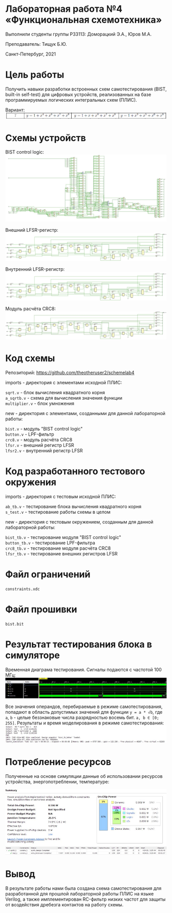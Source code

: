 
<!-- федеральное государственное автономное образовательное учреждение высшего образования
«Национальный исследовательский университет ИТМО» -->

# Лабораторная работа №4 &laquo;Функциональная схемотехника&raquo;

Выполнили студенты группы P33113:  Доморацкий Э.А., Юров М.А.

Преподаватель: Тищук Б.Ю.

Санкт-Петербург, 2021

Цель работы
=======

Получить навыки разработки встроенных схем самотестирования (BIST, built-in self-test) для цифровых устройств, реализованных на базе программируемых логических интегральных схем (ПЛИС).

Вариант:
![](./var.png)

Схемы устройств
===============
BIST control logic:
![](./bist.png)

Внешний LFSR-регистр:
![](./extlfsr.png)

Внутренний LFSR-регистр:
![](./inlfsr.png)

Модуль расчёта CRC8:
![](./crc.jpg)

Код схемы
==========

Репозиторий: https://github.com/theotheruser2/schemelab4  

imports - директория с элементами исходной ПЛИС:

`sqrt.v` - блок вычисления квадратного корня\
`a_sqrtb.v` - схема для вычисления значения функции\
`multiplier.v` - блок умножения

new - директория с элементами, созданными для данной лабораторной работы:

`bist.v` - модуль "BIST control logic"\
`button.v` - LPF-фильтр\
`crc8.v` - модуль расчёта CRC8\
`lfsr.v` - внешний регистр LFSR\
`lfsr2.v` - внутренний регистр LFSR

Код разработанного тестового окружения 
=======================================

imports - директория с тестовым исходной ПЛИС:

`ab_tb.v` - тестирование блока вычисления квадратного корня\
`s_test.v` - тестирование работы схемы в целом

new - директория с тестовым окружением, созданным для данной лабораторной работы:

`bist_tb.v` - тестирование модуля "BIST control logic"\
`button_tb.v` - тестирование LPF-фильтра\
`crc8_tb.v` - тестирование модуля расчёта CRC8\
`lfsr_tb.v` - тестирование внешних регистров LFSR

Файл ограничений
================

`constraints.xdc`

Файл прошивки
=============

`bist.bit`

Результат тестирования блока в симуляторе
========================================
Временная диаграма тестирования. Сигналы подаются с частотой 100 МГц:
![](./time.png)

Все значения операндов, перебираемые в режиме самотестирования, попадают в область допустимых значений для функции `y = a * √b`, где `a`, `b` - целые беззнаковые числа разрядностью восемь бит. `a, b ∈ [0; 255]`.
Результаты и время моделирования в режиме самотестирования:
![](./elapsed.png)

Потребление ресурсов
====================

Полученные на основе симуляции данные об использовании ресурсов устройства, энергопотреблении, температуре:

![](./power.png)
![](./runs.png)

Вывод
=====

В результате работы нами была создана схема самотестирования для разработанной для прошлой лабораторной работы ПЛИС на языке Verilog, а также имплементирован RC-фильтр низких частот для защиты от воздействия дребезга контактов на работу схемы.

